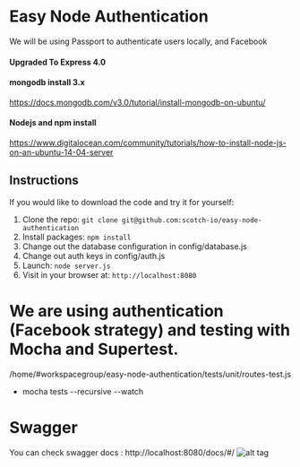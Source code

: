 # Easy Node Authentication

We will be using Passport to authenticate users locally, and Facebook

#### Upgraded To Express 4.0
#### mongodb install 3.x
https://docs.mongodb.com/v3.0/tutorial/install-mongodb-on-ubuntu/
#### Nodejs and npm install
https://www.digitalocean.com/community/tutorials/how-to-install-node-js-on-an-ubuntu-14-04-server
## Instructions

If you would like to download the code and try it for yourself:

1. Clone the repo: `git clone git@github.com:scotch-io/easy-node-authentication`
2. Install packages: `npm install`
3. Change out the database configuration in config/database.js
4. Change out auth keys in config/auth.js
5. Launch: `node server.js`
6. Visit in your browser at: `http://localhost:8080`


# We are using authentication (Facebook strategy) and testing with Mocha and Supertest.

/home/#workspacegroup/easy-node-authentication/tests/unit/routes-test.js
- mocha tests --recursive --watch

# Swagger
You can check swagger docs :  http://localhost:8080/docs/#/
![alt tag](https://github.com/hasnen/node-poc-project/swagger-screenshort.png)







